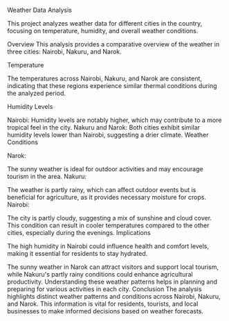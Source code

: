 Weather Data Analysis

This project analyzes weather data for different cities in the country, focusing on temperature, humidity, and overall weather conditions.


Overview
This analysis provides a comparative overview of the weather in three cities: Nairobi, Nakuru, and Narok.

Temperature

The temperatures across Nairobi, Nakuru, and Narok are consistent, indicating that these regions experience similar thermal conditions during the analyzed period.

Humidity Levels

Nairobi:
Humidity levels are notably higher, which may contribute to a more tropical feel in the city.
Nakuru and Narok:
Both cities exhibit similar humidity levels lower than Nairobi, suggesting a drier climate.
Weather Conditions

Narok:

The sunny weather is ideal for outdoor activities and may encourage tourism in the area.
Nakuru:

The weather is partly rainy, which can affect outdoor events but is beneficial for agriculture, as it provides necessary moisture for crops.
Nairobi:

The city is partly cloudy, suggesting a mix of sunshine and cloud cover. This condition can result in cooler temperatures compared to the other cities, especially during the evenings.
Implications

The high humidity in Nairobi could influence health and comfort levels, making it essential for residents to stay hydrated.

The sunny weather in Narok can attract visitors and support local tourism, while Nakuru's partly rainy conditions could enhance agricultural productivity.
Understanding these weather patterns helps in planning and preparing for various activities in each city.
Conclusion
The analysis highlights distinct weather patterns and conditions across Nairobi, Nakuru, and Narok. This information is vital for residents, tourists, and local businesses to make informed decisions based on weather forecasts.
